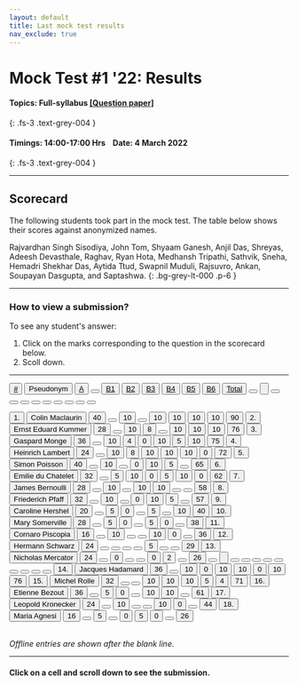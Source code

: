 ```yaml
---
layout: default
title: Last mock test results
nav_exclude: true
---
```



#  Mock Test #1 '22: Results

#### Topics: Full-syllabus  [[Question paper]](/docs/mock_test/001_4mar22_full/)
{: .fs-3 .text-grey-004 }


#### Timings: 14:00-17:00 Hrs &nbsp;&nbsp;  Date: 4 March 2022
{: .fs-3 .text-grey-004 }

---


## Scorecard


The following students took part in the mock test. The table below shows their scores against anonymized names.



Rajvardhan Singh Sisodiya,  John Tom,  Shyaam Ganesh,  Anjil Das,  Shreyas,  Adeesh Devasthale,  Raghav,
Ryan Hota,  Medhansh Tripathi,  Sathvik, Sneha,  Hemadri Shekhar Das,  Aytida Ttud,  Swapnil Muduli,
Rajsuvro,  Ankan,  Soupayan Dasgupta,  and Saptashwa.
{: .bg-grey-lt-000 .p-6 }


---

### How to view a submission?

To see any student's answer:

1. Click on the marks corresponding to the question in the scorecard below.
2. Scoll down.


---

  <div class="markpalette">
      <div class="markpalette-keys">

<button class="markbutton white"><u>#</u></button>
<input type="button" class="markbutton white" value="Pseudonym"/>
<button class="markbutton white"><u>A</u></button>
<button class="markbutton white"></button>
<button class="markbutton white"><u>B1</u></button>
<button class="markbutton white"><u>B2</u></button>
<button class="markbutton white"><u>B3</u></button>
<button class="markbutton white"><u>B4</u></button>
<button class="markbutton white"><u>B5</u></button>
<button class="markbutton white"><u>B6</u></button>
<button class="markbutton white"><u>Total</u></button>
<button class="markbutton white"></button>
<input type="button" class="markbutton white" value=""/>
<button class="markbutton white" ></button>
<button class="markbutton white"></button>
<button class="markbutton white"></button>
<button class="markbutton white"></button>
<button class="markbutton white"></button>
<button class="markbutton white"></button>
<button class="markbutton white"></button>
<button class="markbutton white"></button>
<button class="markbutton white"></button>



<button class="markbutton rank">1. </button>
<input type="button" class="markbutton white" value="Colin Maclaurin"/>
<button class="markbutton blank" onclick = "markdisplay('Colin_Maclaurin/PartA',13)">40</button>
<button class="button white"></button>
<button class="markbutton right" onclick = "markdisplay('Colin_Maclaurin/B1',13)">10</button>
<button class="button blank"></button>
<button class="markbutton right" onclick = "markdisplay('Colin_Maclaurin/B3',13)">10</button>
<button class="markbutton right" onclick = "markdisplay('Colin_Maclaurin/B4',13)">10</button>
<button class="markbutton right" onclick = "markdisplay('Colin_Maclaurin/B5',13)">10</button>
<button class="markbutton right" onclick = "markdisplay('Colin_Maclaurin/B6',13)">10</button>
<button class="markbutton total">90</button>
<button class="markbutton rank">2. </button>
<input type="button" class="markbutton white" value="Ernst Eduard Kummer"/>
<button class="markbutton blank" onclick = "markdisplay('Ernst_Eduard_Kummer/PartA',13)">28</button>
<button class="button white"></button>
<button class="markbutton right" onclick = "markdisplay('Ernst_Eduard_Kummer/B1',13)">10</button>
<button class="markbutton right" onclick = "markdisplay('Ernst_Eduard_Kummer/B2',13)">8</button>
<button class="button blank"></button>
<button class="markbutton right" onclick = "markdisplay('Ernst_Eduard_Kummer/B4',13)">10</button>
<button class="markbutton right" onclick = "markdisplay('Ernst_Eduard_Kummer/B5',13)">10</button>
<button class="markbutton right" onclick = "markdisplay('Ernst_Eduard_Kummer/B6',13)">10</button>
<button class="markbutton total">76</button>
<button class="markbutton rank">3. </button>
<input type="button" class="markbutton white" value="Gaspard Monge"/>
<button class="markbutton blank" onclick = "markdisplay('Gaspard_Monge/PartA',13)">36</button>
<button class="button white"></button>
<button class="markbutton right" onclick = "markdisplay('Gaspard_Monge/B1',13)">10</button>
<button class="markbutton right" onclick = "markdisplay('Gaspard_Monge/B2',13)">4</button>
<button class="markbutton wrong" onclick = "markdisplay('Gaspard_Monge/B3',13)">0</button>
<button class="markbutton right" onclick = "markdisplay('Gaspard_Monge/B4',13)">10</button>
<button class="markbutton right" onclick = "markdisplay('Gaspard_Monge/B5',13)">5</button>
<button class="markbutton right" onclick = "markdisplay('Gaspard_Monge/B6',13)">10</button>
<button class="markbutton total">75</button>
<button class="markbutton rank">4. </button>
<input type="button" class="markbutton white" value="Heinrich Lambert"/>
<button class="markbutton blank" onclick = "markdisplay('Heinrich_Lambert/PartA',13)">24</button>
<button class="button white"></button>
<button class="markbutton right" onclick = "markdisplay('Heinrich_Lambert/B1',13)">10</button>
<button class="markbutton right" onclick = "markdisplay('Heinrich_Lambert/B2',13)">8</button>
<button class="markbutton right" onclick = "markdisplay('Heinrich_Lambert/B3',13)">10</button>
<button class="markbutton right" onclick = "markdisplay('Heinrich_Lambert/B4',13)">10</button>
<button class="markbutton right" onclick = "markdisplay('Heinrich_Lambert/B5',13)">10</button>
<button class="markbutton wrong" onclick = "markdisplay('Heinrich_Lambert/B6',13)">0</button>
<button class="markbutton total">72</button>
<button class="markbutton rank">5. </button>
<input type="button" class="markbutton white" value="Simon Poisson"/>
<button class="markbutton blank" onclick = "markdisplay('Simon_Poisson/PartA',13)">40</button>
<button class="button white"></button>
<button class="markbutton right" onclick = "markdisplay('Simon_Poisson/B1',13)">10</button>
<button class="button blank"></button>
<button class="markbutton wrong" onclick = "markdisplay('Simon_Poisson/B3',13)">0</button>
<button class="markbutton right" onclick = "markdisplay('Simon_Poisson/B4',13)">10</button>
<button class="markbutton right" onclick = "markdisplay('Simon_Poisson/B5',13)">5</button>
<button class="button blank"></button>
<button class="markbutton total">65</button>
<button class="markbutton rank">6. </button>
<input type="button" class="markbutton white" value="Emilie du Chatelet"/>
<button class="markbutton blank" onclick = "markdisplay('Emilie_du_Chatelet/PartA',13)">32</button>
<button class="button white"></button>
<button class="markbutton right" onclick = "markdisplay('Emilie_du_Chatelet/B1',13)">5</button>
<button class="markbutton right" onclick = "markdisplay('Emilie_du_Chatelet/B2',13)">10</button>
<button class="markbutton wrong" onclick = "markdisplay('Emilie_du_Chatelet/B3',13)">0</button>
<button class="markbutton right" onclick = "markdisplay('Emilie_du_Chatelet/B4',13)">5</button>
<button class="markbutton right" onclick = "markdisplay('Emilie_du_Chatelet/B5',13)">10</button>
<button class="markbutton wrong" onclick = "markdisplay('Emilie_du_Chatelet/B6',13)">0</button>
<button class="markbutton total">62</button>
<button class="markbutton rank">7. </button>
<input type="button" class="markbutton white" value="James Bernoulli"/>
<button class="markbutton blank" onclick = "markdisplay('James_Bernoulli/PartA',13)">28</button>
<button class="button white"></button>
<button class="markbutton right" onclick = "markdisplay('James_Bernoulli/B1',13)">10</button>
<button class="button blank"></button>
<button class="markbutton right" onclick = "markdisplay('James_Bernoulli/B3',13)">10</button>
<button class="markbutton right" onclick = "markdisplay('James_Bernoulli/B4',13)">10</button>
<button class="button blank"></button>
<button class="button blank"></button>
<button class="markbutton total">58</button>
<button class="markbutton rank">8. </button>
<input type="button" class="markbutton white" value="Friederich Pfaff"/>
<button class="markbutton blank" onclick = "markdisplay('Friederich_Pfaff/PartA',13)">32</button>
<button class="button white"></button>
<button class="markbutton right" onclick = "markdisplay('Friederich_Pfaff/B1',13)">10</button>
<button class="button blank"></button>
<button class="markbutton wrong" onclick = "markdisplay('Friederich_Pfaff/B3',13)">0</button>
<button class="markbutton right" onclick = "markdisplay('Friederich_Pfaff/B4',13)">10</button>
<button class="markbutton right" onclick = "markdisplay('Friederich_Pfaff/B5',13)">5</button>
<button class="button blank"></button>
<button class="markbutton total">57</button>
<button class="markbutton rank">9. </button>
<input type="button" class="markbutton white" value="Caroline Hershel"/>
<button class="markbutton blank" onclick = "markdisplay('Caroline_Hershel/PartA',13)">20</button>
<button class="button white"></button>
<button class="markbutton right" onclick = "markdisplay('Caroline_Hershel/B1',13)">5</button>
<button class="markbutton wrong" onclick = "markdisplay('Caroline_Hershel/B2',13)">0</button>
<button class="button blank"></button>
<button class="markbutton right" onclick = "markdisplay('Caroline_Hershel/B4',13)">5</button>
<button class="button blank"></button>
<button class="markbutton right" onclick = "markdisplay('Caroline_Hershel/B6',13)">10</button>
<button class="markbutton total">40</button>
<button class="markbutton rank">10. </button>
<input type="button" class="markbutton white" value="Mary Somerville"/>
<button class="markbutton blank" onclick = "markdisplay('Mary_Somerville/PartA',13)">28</button>
<button class="button white"></button>
<button class="markbutton right" onclick = "markdisplay('Mary_Somerville/B1',13)">5</button>
<button class="markbutton wrong" onclick = "markdisplay('Mary_Somerville/B2',13)">0</button>
<button class="button blank"></button>
<button class="markbutton right" onclick = "markdisplay('Mary_Somerville/B4',13)">5</button>
<button class="markbutton wrong" onclick = "markdisplay('Mary_Somerville/B5',13)">0</button>
<button class="button blank"></button>
<button class="markbutton total">38</button>
<button class="markbutton rank">11. </button>
<input type="button" class="markbutton white" value="Cornaro Piscopia"/>
<button class="markbutton blank" onclick = "markdisplay('Cornaro_Piscopia/PartA',13)">16</button>
<button class="button white"></button>
<button class="markbutton right" onclick = "markdisplay('Cornaro_Piscopia/B1',13)">10</button>
<button class="button blank"></button>
<button class="button blank"></button>
<button class="markbutton right" onclick = "markdisplay('Cornaro_Piscopia/B4',13)">10</button>
<button class="markbutton wrong" onclick = "markdisplay('Cornaro_Piscopia/B5',13)">0</button>
<button class="button blank"></button>
<button class="markbutton total">36</button>
<button class="markbutton rank">12. </button>
<input type="button" class="markbutton white" value="Hermann Schwarz"/>
<button class="markbutton blank" onclick = "markdisplay('Hermann_Schwarz/PartA',13)">24</button>
<button class="button white"></button>
<button class="button blank"></button>
<button class="button blank"></button>
<button class="button blank"></button>
<button class="markbutton right" onclick = "markdisplay('Hermann_Schwarz/B4',13)">5</button>
<button class="button blank"></button>
<button class="button blank"></button>
<button class="markbutton total">29</button>
<button class="markbutton rank">13. </button>
<input type="button" class="markbutton white" value="Nicholas Mercator"/>
<button class="markbutton blank" onclick = "markdisplay('Nicholas_Mercator/PartA',13)">24</button>
<button class="button white"></button>
<button class="markbutton wrong" onclick = "markdisplay('Nicholas_Mercator/B1',13)">0</button>
<button class="button blank"></button>
<button class="button blank"></button>
<button class="markbutton wrong" onclick = "markdisplay('Nicholas_Mercator/B4',13)">0</button>
<button class="markbutton wrong" onclick = "markdisplay('Nicholas_Mercator/B5',13)">2</button>
<button class="button blank"></button>
<button class="markbutton total">26</button>
<button class="markbutton white"></button>
<input type="button" class="markbutton white" value=""/>
<button class="markbutton white"></button>
<button class="markbutton white"></button>
<button class="markbutton white"></button>
<button class="markbutton white"></button>
<button class="markbutton white"></button>
<button class="markbutton white"></button>
<button class="markbutton white"></button>
<button class="markbutton white"></button>
<button class="markbutton white"></button>
<button class="markbutton rank">14. </button>
<input type="button" class="markbutton white" value="Jacques Hadamard"/>
<button class="markbutton blank" onclick = "markdisplay('Jacques_Hadamard/PartA',13)">36</button>
<button class="button white"></button>
<button class="markbutton right" onclick = "markdisplay('Jacques_Hadamard/B1',13)">10</button>
<button class="markbutton wrong" onclick = "markdisplay('Jacques_Hadamard/B2',13)">0</button>
<button class="markbutton right" onclick = "markdisplay('Jacques_Hadamard/B3',13)">10</button>
<button class="markbutton right" onclick = "markdisplay('Jacques_Hadamard/B4',13)">10</button>
<button class="markbutton wrong" onclick = "markdisplay('Jacques_Hadamard/B5',13)">0</button>
<button class="markbutton right" onclick = "markdisplay('Jacques_Hadamard/B6',13)">10</button>
<button class="markbutton total">76</button>
<button class="markbutton rank">15. </button>
<input type="button" class="markbutton white" value="Michel Rolle"/>
<button class="markbutton blank" onclick = "markdisplay('Michel_Rolle/PartA',13)">32</button>
<button class="button white"></button>
<button class="button blank"></button>
<button class="markbutton right" onclick = "markdisplay('Michel_Rolle/B2',13)">10</button>
<button class="markbutton right" onclick = "markdisplay('Michel_Rolle/B3',13)">10</button>
<button class="markbutton right" onclick = "markdisplay('Michel_Rolle/B4',13)">10</button>
<button class="markbutton right" onclick = "markdisplay('Michel_Rolle/B5',13)">5</button>
<button class="markbutton right" onclick = "markdisplay('Michel_Rolle/B6',13)">4</button>
<button class="markbutton total">71</button>
<button class="markbutton rank">16. </button>
<input type="button" class="markbutton white" value="Etienne Bezout"/>
<button class="markbutton blank" onclick = "markdisplay('Etienne_Bezout/PartA',13)">36</button>
<button class="button white"></button>
<button class="markbutton right" onclick = "markdisplay('Etienne_Bezout/B1',13)">5</button>
<button class="markbutton wrong" onclick = "markdisplay('Etienne_Bezout/B2',13)">0</button>
<button class="button blank"></button>
<button class="markbutton right" onclick = "markdisplay('Etienne_Bezout/B4',13)">10</button>
<button class="markbutton right" onclick = "markdisplay('Etienne_Bezout/B5',13)">10</button>
<button class="button blank"></button>
<button class="markbutton total">61</button>
<button class="markbutton rank">17. </button>
<input type="button" class="markbutton white" value="Leopold Kronecker"/>
<button class="markbutton blank" onclick = "markdisplay('Leopold_Kronecker/PartA',13)">24</button>
<button class="button white"></button>
<button class="markbutton right" onclick = "markdisplay('Leopold_Kronecker/B1',13)">10</button>
<button class="button blank"></button>
<button class="button blank"></button>
<button class="markbutton right" onclick = "markdisplay('Leopold_Kronecker/B4',13)">10</button>
<button class="markbutton wrong" onclick = "markdisplay('Leopold_Kronecker/B5',13)">0</button>
<button class="button blank"></button>
<button class="markbutton total">44</button>
<button class="markbutton rank">18. </button>
<input type="button" class="markbutton white" value="Maria Agnesi"/>
<button class="markbutton blank" onclick = "markdisplay('Maria_Agnesi/PartA',13)">16</button>
<button class="button white"></button>
<button class="markbutton right" onclick = "markdisplay('Maria_Agnesi/B1',13)">5</button>
<button class="button blank"></button>
<button class="markbutton wrong" onclick = "markdisplay('Maria_Agnesi/B3',13)">0</button>
<button class="markbutton right" onclick = "markdisplay('Maria_Agnesi/B4',13)">5</button>
<button class="markbutton wrong" onclick = "markdisplay('Maria_Agnesi/B5',13)">0</button>
<button class="button blank"></button>
<button class="markbutton total">26</button>


</div>
</div>



<br>
<i>Offline entries are shown after the blank line.</i>

<hr>

<div style="min-height:2px" id="themarktext">
<h4>Click on a cell and scroll down to see the submission.</h4>
</div>


<br>











